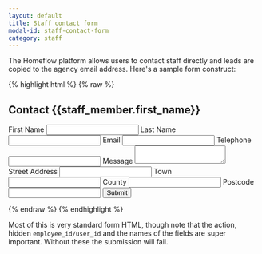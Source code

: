 ```yaml
---
layout: default
title: Staff contact form
modal-id: staff-contact-form
category: staff
---
```

The Homeflow platform allows users to contact staff directly and leads are copied to the agency email address. Here's a sample form construct:

{% highlight html %}
{% raw %}
<form method="post" action="/leads">
 <input type="hidden" name="lead[agency_employee_id]" value="{{ staff_member.user_id }}">
 <h2>Contact {{staff_member.first_name}}</h2>
 <div class="left-col">
  <label>First Name <input name="lead_client[first_name]" type="text"></label>
  <label>Last Name <input name="lead_client[last_name]" type="text"></label>
  <label>Email <input name="lead_client[email]" type="text"></label>
  <label>Telephone <input name="lead_client[tel_home]" type="text"></label>
  <label>Message <textarea name="lead[message]"></textarea></label>
 </div>
 <div class="right-col">
  <label>Street Address <input type="text" name="lead_client[street_address]"/></label>
  <label>Town <input type="text" name="lead_client[town]"/></label>
  <label>County <input type="text" name="lead_client[county]"/></label>
  <label>Postcode <input name="lead_client[postcode]" type="text"></label>
  <input type="submit" value="Submit">
 </div>
</form>
{% endraw %}
{% endhighlight %}

Most of this is very standard form HTML, though note that the action, hidden ``employee_id/user_id`` and the names of the fields are super important. Without these the submission will fail.